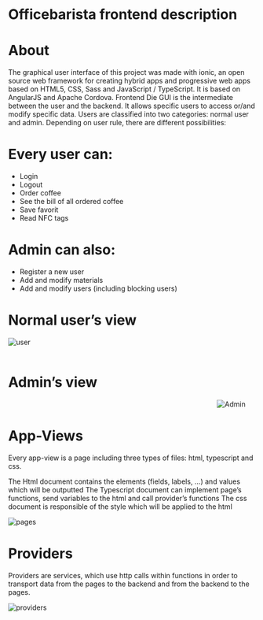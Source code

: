 # Officebarista frontend description
# About
The graphical user interface of this project was made with ionic, an open source web framework for creating hybrid apps and progressive web apps based on HTML5, CSS, Sass and JavaScript / TypeScript. It is based on AngularJS and Apache Cordova.
Frontend
Die GUI is the intermediate between the user and the backend.  It allows specific users to access or/and modify specific data. Users are classified into two categories: normal user and admin. Depending on user rule, there are different possibilities:

# Every user can:
-	Login                               
-	Logout
-	Order coffee
-	See the bill of all ordered coffee
-	Save favorit
-	Read NFC tags

# Admin can also:
-	Register a new user
-	Add and modify materials
-	Add and modify users (including blocking users)
  
  
 # Normal user’s view                                  

![user](https://github.com/gauggelb/Officebarista/tree/master/frontend/README/user.png)                
                                                                                                            
# Admin’s view                                                                                                       
                                                                                                            
![Admin](https://github.com/gauggelb/Officebarista/tree/master/frontend/README/admin.png)                                  

# App-Views
Every app-view is a page including three types of files:  html, typescript and css. 
 
The Html document contains the elements (fields, labels, …) and values which will be outputted
The Typescript document can implement page’s functions, send variables to the html and call provider’s functions 
The css document is responsible of the style which will be applied to the html

                                      
![pages](https://github.com/gauggelb/Officebarista/tree/master/frontend/README/pages.png)     

# Providers
Providers are services, which use http calls within functions in order to transport data from the pages to the backend and from the backend to the pages. 
                                      
![providers](https://github.com/gauggelb/Officebarista/tree/master/frontend/README/providers.png)         

